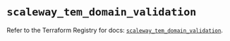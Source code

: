 # `scaleway_tem_domain_validation`

Refer to the Terraform Registry for docs: [`scaleway_tem_domain_validation`](https://registry.terraform.io/providers/scaleway/scaleway/2.49.0/docs/resources/tem_domain_validation).
